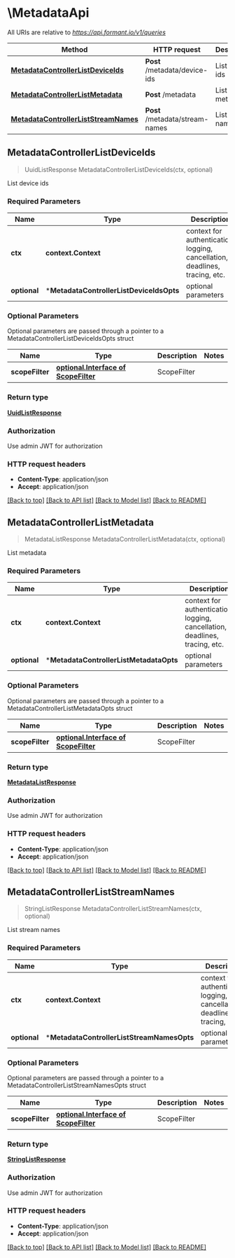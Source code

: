 # \MetadataApi

All URIs are relative to *https://api.formant.io/v1/queries*

Method | HTTP request | Description
------------- | ------------- | -------------
[**MetadataControllerListDeviceIds**](MetadataApi.md#MetadataControllerListDeviceIds) | **Post** /metadata/device-ids | List device ids
[**MetadataControllerListMetadata**](MetadataApi.md#MetadataControllerListMetadata) | **Post** /metadata | List metadata
[**MetadataControllerListStreamNames**](MetadataApi.md#MetadataControllerListStreamNames) | **Post** /metadata/stream-names | List stream names



## MetadataControllerListDeviceIds

> UuidListResponse MetadataControllerListDeviceIds(ctx, optional)

List device ids

### Required Parameters


Name | Type | Description  | Notes
------------- | ------------- | ------------- | -------------
**ctx** | **context.Context** | context for authentication, logging, cancellation, deadlines, tracing, etc.
 **optional** | ***MetadataControllerListDeviceIdsOpts** | optional parameters | nil if no parameters

### Optional Parameters

Optional parameters are passed through a pointer to a MetadataControllerListDeviceIdsOpts struct


Name | Type | Description  | Notes
------------- | ------------- | ------------- | -------------
 **scopeFilter** | [**optional.Interface of ScopeFilter**](ScopeFilter.md)| ScopeFilter | 

### Return type

[**UuidListResponse**](UuidListResponse.md)

### Authorization

Use admin JWT for authorization

### HTTP request headers

- **Content-Type**: application/json
- **Accept**: application/json

[[Back to top]](#) [[Back to API list]](../README.md#documentation-for-api-endpoints)
[[Back to Model list]](../README.md#documentation-for-models)
[[Back to README]](../README.md)


## MetadataControllerListMetadata

> MetadataListResponse MetadataControllerListMetadata(ctx, optional)

List metadata

### Required Parameters


Name | Type | Description  | Notes
------------- | ------------- | ------------- | -------------
**ctx** | **context.Context** | context for authentication, logging, cancellation, deadlines, tracing, etc.
 **optional** | ***MetadataControllerListMetadataOpts** | optional parameters | nil if no parameters

### Optional Parameters

Optional parameters are passed through a pointer to a MetadataControllerListMetadataOpts struct


Name | Type | Description  | Notes
------------- | ------------- | ------------- | -------------
 **scopeFilter** | [**optional.Interface of ScopeFilter**](ScopeFilter.md)| ScopeFilter | 

### Return type

[**MetadataListResponse**](MetadataListResponse.md)

### Authorization

Use admin JWT for authorization

### HTTP request headers

- **Content-Type**: application/json
- **Accept**: application/json

[[Back to top]](#) [[Back to API list]](../README.md#documentation-for-api-endpoints)
[[Back to Model list]](../README.md#documentation-for-models)
[[Back to README]](../README.md)


## MetadataControllerListStreamNames

> StringListResponse MetadataControllerListStreamNames(ctx, optional)

List stream names

### Required Parameters


Name | Type | Description  | Notes
------------- | ------------- | ------------- | -------------
**ctx** | **context.Context** | context for authentication, logging, cancellation, deadlines, tracing, etc.
 **optional** | ***MetadataControllerListStreamNamesOpts** | optional parameters | nil if no parameters

### Optional Parameters

Optional parameters are passed through a pointer to a MetadataControllerListStreamNamesOpts struct


Name | Type | Description  | Notes
------------- | ------------- | ------------- | -------------
 **scopeFilter** | [**optional.Interface of ScopeFilter**](ScopeFilter.md)| ScopeFilter | 

### Return type

[**StringListResponse**](StringListResponse.md)

### Authorization

Use admin JWT for authorization

### HTTP request headers

- **Content-Type**: application/json
- **Accept**: application/json

[[Back to top]](#) [[Back to API list]](../README.md#documentation-for-api-endpoints)
[[Back to Model list]](../README.md#documentation-for-models)
[[Back to README]](../README.md)


